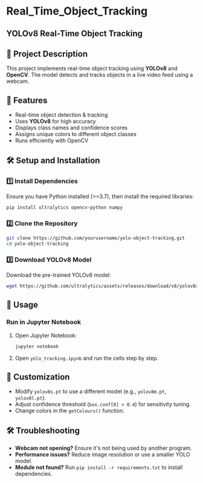 # Real_Time_Object_Tracking

## YOLOv8 Real-Time Object Tracking


## 📌 Project Description
This project implements real-time object tracking using **YOLOv8** and **OpenCV**. The model detects and tracks objects in a live video feed using a webcam.

## 🚀 Features
- Real-time object detection & tracking
- Uses **YOLOv8** for high accuracy
- Displays class names and confidence scores
- Assigns unique colors to different object classes
- Runs efficiently with OpenCV

## 🛠️ Setup and Installation
### **1️⃣ Install Dependencies**
Ensure you have Python installed (>=3.7), then install the required libraries:

```bash
pip install ultralytics opencv-python numpy
```

### **2️⃣ Clone the Repository**
```bash
git clone https://github.com/yourusername/yolo-object-tracking.git
cd yolo-object-tracking
```

### **3️⃣ Download YOLOv8 Model**
Download the pre-trained YOLOv8 model:
```bash
wget https://github.com/ultralytics/assets/releases/download/v8/yolov8s.pt
```

## 🎯 Usage

### **Run in Jupyter Notebook**
1. Open Jupyter Notebook:
   ```bash
   jupyter notebook
   ```
2. Open `yolo_tracking.ipynb` and run the cells step by step.


## 📌 Customization
- Modify `yolov8s.pt` to use a different model (e.g., `yolov8m.pt`, `yolov8l.pt`).
- Adjust confidence threshold (`box.conf[0] > 0.4`) for sensitivity tuning.
- Change colors in the `getColours()` function.

## 🛠️ Troubleshooting
- **Webcam not opening?** Ensure it's not being used by another program.
- **Performance issues?** Reduce image resolution or use a smaller YOLO model.
- **Module not found?** Run `pip install -r requirements.txt` to install dependencies.

